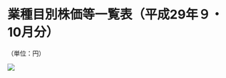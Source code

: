 # 業種目別株価等一覧表（平成29年９・10月分）

（単位：円）

![](https://www.nta.go.jp/tmp/38123125-1c5c-403a-951e-b6526f9780c2/images/6d9df0f7c8b7f073330b74815650ed6517f17fe23efd07bfb05971820e069c76.jpg)